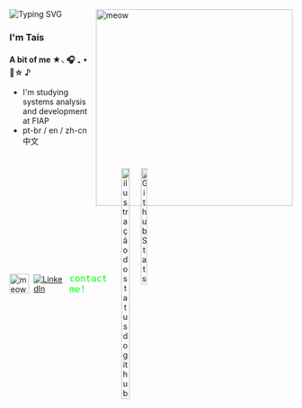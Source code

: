 <img align="right" alt="meow" width="350" src="https://github.com/user-attachments/assets/6927bb73-7ce4-4d75-958b-5a6b1ce77db8">

  <img src="https://readme-typing-svg.herokuapp.com?font=Fira+Code&pause=100&color=00FF00&width=435&lines=%5B~%5D%24+whoami;ykxtais;" alt="Typing SVG" />

### I'm Taís 
 
#### A bit of me  ★⸜ 🎧 ₊ ⋆ 🎸☆ ♪
-  I'm studying systems analysis and development at FIAP 
-  pt-br / en / zh-cn 中文

#
<div align="left" style="display: flex; align-items: center; gap: 8px;">
  <img src="https://github.com/user-attachments/assets/de7f3da3-f852-496f-8595-ebe64e585963" width="35" alt="meow" />
  <a href="https://www.linkedin.com/in/taísx/">
    <img src="https://img.shields.io/badge/LinkedIn-0077B5?style=for-the-badge&logo=linkedin&logoColor=white" alt="LinkedIn" />
  </a>
  <div style="font-family: 'Fira Code', monospace; font-size: 16px; color: #00ff00;">
    contact me!
  </div
</div>

#
<div align="center">  
 <img align="left" src="https://github-readme-stats.vercel.app/api?username=ykxtais&show_icons=true&title_color=F57F7F&icon_color=36C0C5&bg_color=ff00&hide_border=True&count_private=true" width="45%" alt="ilustração do status do github">
 <img align="left" src="https://github-readme-stats.vercel.app/api/top-langs/?username=ykxtais&layout=compact&bg_color=ff00&title_color=F57F7F&hide_border=True&include_all_commits=true&count_private=true&hide=jupyter%20notebook&langs_count=10" width="40%" alt="Github Stats"/>
</div>

